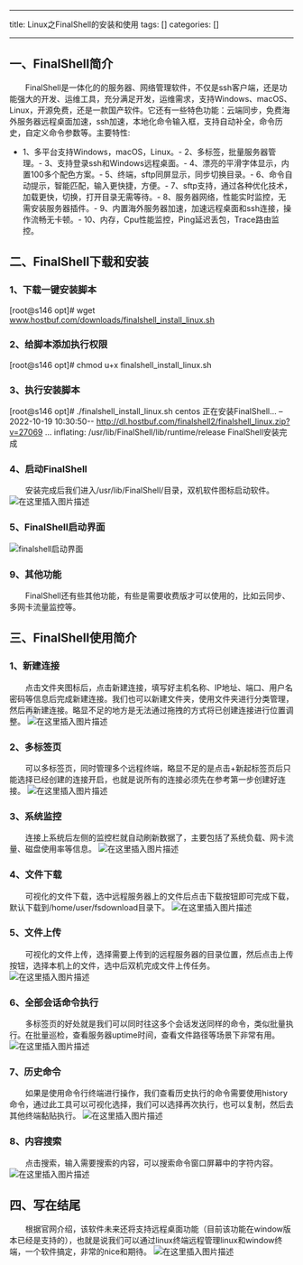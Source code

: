 
--- 
title:  Linux之FinalShell的安装和使用 
tags: []
categories: [] 

---
## 一、FinalShell简介

  FinalShell是一体化的的服务器、网络管理软件，不仅是ssh客户端，还是功能强大的开发、运维工具，充分满足开发，运维需求，支持Windows、macOS、Linux，开源免费，还是一款国产软件。它还有一些特色功能：云端同步，免费海外服务器远程桌面加速，ssh加速，本地化命令输入框，支持自动补全，命令历史，自定义命令参数等。主要特性:
- 1、多平台支持Windows，macOS，Linux。- 2、多标签，批量服务器管理。- 3、支持登录ssh和Windows远程桌面。- 4、漂亮的平滑字体显示，内置100多个配色方案。- 5、终端，sftp同屏显示，同步切换目录。- 6、命令自动提示，智能匹配，输入更快捷，方便。- 7、sftp支持，通过各种优化技术，加载更快，切换，打开目录无需等待。- 8、服务器网络，性能实时监控，无需安装服务器插件。- 9、内置海外服务器加速，加速远程桌面和ssh连接，操作流畅无卡顿。- 10、内存，Cpu性能监控，Ping延迟丢包，Trace路由监控。
## 二、FinalShell下载和安装

### 1、下载一键安装脚本

>  
 [root@s146 opt]# wget www.hostbuf.com/downloads/finalshell_install_linux.sh 


### 2、给脚本添加执行权限

>  
 [root@s146 opt]# chmod u+x finalshell_install_linux.sh 


### 3、执行安装脚本

>  
 [root@s146 opt]# ./finalshell_install_linux.sh centos 正在安装FinalShell… –2022-10-19 10:30:50-- http://dl.hostbuf.com/finalshell2/finalshell_linux.zip?v=27069 … inflating: /usr/lib/FinalShell/lib/runtime/release FinalShell安装完成 


### 4、启动FinalShell

  安装完成后我们进入/usr/lib/FinalShell/目录，双机软件图标启动软件。 <img src="https://img-blog.csdnimg.cn/529874a4b3f345d78b855a44eae8455d.png" alt="在这里插入图片描述">

### 5、FinalShell启动界面

<img src="https://img-blog.csdnimg.cn/8af128b7dddf4df3b6bac3bfdf8a31d0.png" alt="finalshell启动界面">

### 9、其他功能

  FinalShell还有些其他功能，有些是需要收费版才可以使用的，比如云同步、多网卡流量监控等。

## 三、FinalShell使用简介

### 1、新建连接

  点击文件夹图标后，点击新建连接，填写好主机名称、IP地址、端口、用户名密码等信息后完成新建连接。我们也可以新建文件夹，使用文件夹进行分类管理，然后再新建连接。略显不足的地方是无法通过拖拽的方式将已创建连接进行位置调整。 <img src="https://img-blog.csdnimg.cn/b4b8cf82d0d34e2693d075a6ea434e8c.png" alt="在这里插入图片描述">

### 2、多标签页

  可以多标签页，同时管理多个远程终端，略显不足的是点击+新起标签页后只能选择已经创建的连接开启，也就是说所有的连接必须先在参考第一步创建好连接。 <img src="https://img-blog.csdnimg.cn/7df19d360b234d918e4930bc0e6e0ec5.png" alt="在这里插入图片描述">

### 3、系统监控

  连接上系统后左侧的监控栏就自动刷新数据了，主要包括了系统负载、网卡流量、磁盘使用率等信息。 <img src="https://img-blog.csdnimg.cn/fac04e3c9bbc4ea390c851e888c995ea.png" alt="在这里插入图片描述">

### 4、文件下载

  可视化的文件下载，选中远程服务器上的文件后点击下载按钮即可完成下载，默认下载到/home/user/fsdownload目录下。 <img src="https://img-blog.csdnimg.cn/f3e636eace9f42d981d95140d80c8d2d.png" alt="在这里插入图片描述">

### 5、文件上传

  可视化的文件上传，选择需要上传到的远程服务器的目录位置，然后点击上传按钮，选择本机上的文件，选中后双机完成文件上传任务。 <img src="https://img-blog.csdnimg.cn/2510fee8bf074bd1b67dfd962b1fc07f.png" alt="在这里插入图片描述">

### 6、全部会话命令执行

  多标签页的好处就是我们可以同时往这多个会话发送同样的命令，类似批量执行。在批量巡检，查看服务器uptime时间，查看文件路径等场景下非常有用。 <img src="https://img-blog.csdnimg.cn/34155a1baade48bb9e621577404ae734.png" alt="在这里插入图片描述">

### 7、历史命令

  如果是使用命令行终端进行操作，我们查看历史执行的命令需要使用history命令，通过此工具可以可视化选择，我们可以选择再次执行，也可以复制，然后去其他终端黏贴执行。 <img src="https://img-blog.csdnimg.cn/2e96741c0ca34a89897e1f5a3b5b0ce8.png" alt="在这里插入图片描述">

### 8、内容搜索

  点击搜索，输入需要搜索的内容，可以搜索命令窗口屏幕中的字符内容。 <img src="https://img-blog.csdnimg.cn/6989901415dd4beab5cb930ef10d4b2a.png" alt="在这里插入图片描述">

## 四、写在结尾

  根据官网介绍，该软件未来还将支持远程桌面功能（目前该功能在window版本已经是支持的），也就是说我们可以通过linux终端远程管理linux和window终端，一个软件搞定，非常的nice和期待。 <img src="https://img-blog.csdnimg.cn/2ccd3dfbc1104b7b9995e041c9fa0d87.png" alt="在这里插入图片描述">
